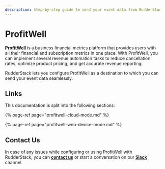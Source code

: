 ```yaml
---
description: Step-by-step guide to send your event data from RudderStack to ProfitWell.
---
```


# ProfitWell

[**ProfitWell**](https://www.profitwell.com/) is a business financial metrics platform that provides users with all their financial and subscription metrics in one place. With ProfitWell, you can implement several revenue automation tasks to reduce cancellation rates, optimize product pricing, and get accurate revenue reporting.

RudderStack lets you configure ProfitWell as a destination to which you can send your event data seamlessly.

## Links

This documentation is split into the following sections:

{% page-ref page="profitwell-cloud-mode.md" %}

{% page-ref page="profitwell-web-device-mode.md" %}

## Contact Us

In case of any issues while configuring or using ProfitWell with RudderStack, you can [**contact us**](mailto:%20docs@rudderstack.com) or start a conversation on our [**Slack**](https://resources.rudderstack.com/join-rudderstack-slack) channel.


